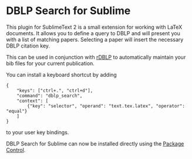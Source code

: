 # DBLP Search for Sublime

This plugin for SublimeText 2 is a small extension for working with  LaTeX
documents. It allows you to define a query to DBLP and will present  you with a
list of matching papers. Selecting a paper will insert the necessary DBLP
citation key.

This can be used in conjunction with [rDBLP][dblp] to automatically maintain
your bib files for your current publication.

You can install a keyboard shortcut by adding

    {
        "keys": ["ctrl+.", "ctrl+d"],
        "command": "dblp_search",
        "context": [
            {"key": "selector", "operand": "text.tex.latex", "operator": "equal"}
        ]
    }

to your user key bindings.

DBLP Search for Sublime can now be installed directly using the [Package Control][pc].

[dblp]: https://github.com/grundprinzip/dblp
[pc]: http://wbond.net/sublime_packages/package_control
